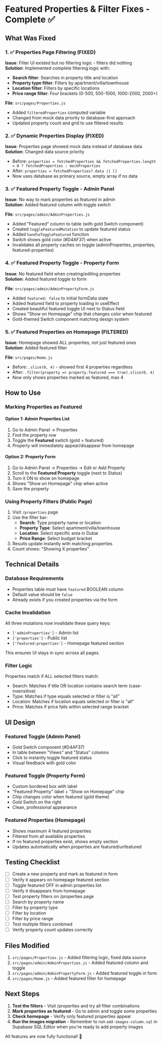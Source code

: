 # Featured Properties & Filter Fixes - Complete ✅

## What Was Fixed

### 1. ✅ Properties Page Filtering (FIXED)
**Issue**: Filter UI existed but no filtering logic - filters did nothing  
**Solution**: Implemented complete filtering logic with:
- **Search filter**: Searches in property title and location
- **Property type filter**: Filters by apartment/villa/townhouse
- **Location filter**: Filters by specific locations
- **Price range filter**: Four brackets (0-500, 500-1000, 1000-2000, 2000+)

**File**: `src/pages/Properties.js`
- Added `filteredProperties` computed variable
- Changed from mock data priority to database-first approach
- Updated property count and grid to use filtered results

### 2. ✅ Dynamic Properties Display (FIXED)
**Issue**: Properties page showed mock data instead of database data  
**Solution**: Changed data source priority
- Before: `properties = fetchedProperties && fetchedProperties.length > 0 ? fetchedProperties : mockProperties`
- After: `properties = fetchedProperties?.data || []`
- Now uses database as primary source, empty array if no data

### 3. ✅ Featured Property Toggle - Admin Panel
**Issue**: No way to mark properties as featured in admin  
**Solution**: Added featured column with toggle switch

**File**: `src/pages/admin/AdminProperties.js`
- Added "Featured" column to table (with gold Switch component)
- Created `toggleFeaturedMutation` to update featured status
- Added `handleToggleFeatured` function
- Switch shows gold color (#D4AF37) when active
- Invalidates all property caches on toggle (adminProperties, properties, featured-properties)

### 4. ✅ Featured Property Toggle - Property Form
**Issue**: No featured field when creating/editing properties  
**Solution**: Added featured toggle to form

**File**: `src/pages/admin/AdminPropertyForm.js`
- Added `featured: false` to initial formData state
- Added featured field to property loading in useEffect
- Created beautiful featured toggle UI next to Status field
- Shows "Show on Homepage" chip that changes color when featured
- Gold-themed Switch component matching design system

### 5. ✅ Featured Properties on Homepage (FILTERED)
**Issue**: Homepage showed ALL properties, not just featured ones  
**Solution**: Added featured filter

**File**: `src/pages/Home.js`
- Before: `.slice(0, 4)` - showed first 4 properties regardless
- After: `.filter(property => property.featured === true).slice(0, 4)`
- Now only shows properties marked as featured, max 4

## How to Use

### Marking Properties as Featured

#### Option 1: Admin Properties List
1. Go to Admin Panel → Properties
2. Find the property row
3. Toggle the **Featured** switch (gold = featured)
4. Property will immediately appear/disappear from homepage

#### Option 2: Property Form
1. Go to Admin Panel → Properties → Edit or Add Property
2. Scroll to the **Featured Property** toggle (next to Status)
3. Turn it ON to show on homepage
4. Shows "Show on Homepage" chip when active
5. Save the property

### Using Property Filters (Public Page)
1. Visit `/properties` page
2. Use the filter bar:
   - **Search**: Type property name or location
   - **Property Type**: Select apartment/villa/townhouse
   - **Location**: Select specific area in Dubai
   - **Price Range**: Select budget bracket
3. Results update instantly with matching properties
4. Count shows: "Showing X properties"

## Technical Details

### Database Requirements
- Properties table must have `featured` BOOLEAN column
- Default value should be `false`
- Already exists if you created properties via the form

### Cache Invalidation
All three mutations now invalidate these query keys:
- `['adminProperties']` - Admin list
- `['properties']` - Public list
- `['featured-properties']` - Homepage featured section

This ensures UI stays in sync across all pages.

### Filter Logic
Properties match if ALL selected filters match:
- Search: Matches if title OR location contains search term (case-insensitive)
- Type: Matches if type equals selected or filter is "all"
- Location: Matches if location equals selected or filter is "all"
- Price: Matches if price falls within selected range bracket

## UI Design

### Featured Toggle (Admin Panel)
- Gold Switch component (#D4AF37)
- In table between "Views" and "Status" columns
- Click to instantly toggle featured status
- Visual feedback with gold color

### Featured Toggle (Property Form)
- Custom bordered box with label
- "Featured Property" label + "Show on Homepage" chip
- Chip changes color when featured (gold theme)
- Gold Switch on the right
- Clean, professional appearance

### Featured Properties (Homepage)
- Shows maximum 4 featured properties
- Filtered from all available properties
- If no featured properties exist, shows empty section
- Updates automatically when properties are featured/unfeatured

## Testing Checklist

- [ ] Create a new property and mark as featured in form
- [ ] Verify it appears on homepage featured section
- [ ] Toggle featured OFF in admin properties list
- [ ] Verify it disappears from homepage
- [ ] Test property filters on /properties page
- [ ] Search by property name
- [ ] Filter by property type
- [ ] Filter by location
- [ ] Filter by price range
- [ ] Test multiple filters combined
- [ ] Verify property count updates correctly

## Files Modified

1. `src/pages/Properties.js` - Added filtering logic, fixed data source
2. `src/pages/admin/AdminProperties.js` - Added featured column and toggle
3. `src/pages/admin/AdminPropertyForm.js` - Added featured toggle in form
4. `src/pages/Home.js` - Added featured filter for homepage

## Next Steps

1. **Test the filters** - Visit /properties and try all filter combinations
2. **Mark properties as featured** - Go to admin and toggle some properties
3. **Check homepage** - Verify only featured properties appear
4. **Run the images migration** - Remember to run `add-images-column.sql` in Supabase SQL Editor when you're ready to add property images

All features are now fully functional! 🎉
